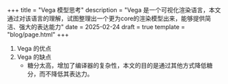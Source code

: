 +++
title = "Vega 模型思考"
description = "Vega 是一个可视化渲染语言，本文通过对该语言的理解，试图整理出一个更为core的渲染模型出来，能够提供简洁、强大的表达能力"
date = 2025-02-24
draft = true
template = "blog/page.html"
+++

1. Vega 的优点
2. Vega 的缺点
   - 糖分太高，增加了编译器的复杂性，本文的目的是通过其他方式降低糖分，而不降低其表达力。